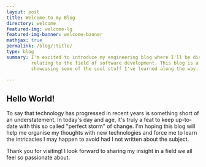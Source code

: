 ```yaml
---
layout: post
title: Welcome to my Blog
directory: welcome
featured-img: welcome-lg
featured-img-banner: welcome-banner
mathjax: true
permalink: /blog/:title/
type: blog
summary: I'm excited to introduce my engineering blog where I'll be discussing anything and everything
         relating to the field of software development. This blog is a means for me to to document my progress throughout my career, as well as 
         showcasing some of the cool stuff I've learned along the way.

---
```


## Hello World!

To say that technology has progressed in recent years is something short of an understatement.
In today's day and age, it's truly a feat to keep up-to-date with this so called "perfect storm" of change.
I'm hoping this blog will help me organise my thoughts with new technologies and force me to learn the intricacies I 
may happen to avoid had I not written about the subject.

Thank you for visiting! I look forward to sharing my insight in a field we all feel so passionate about.
